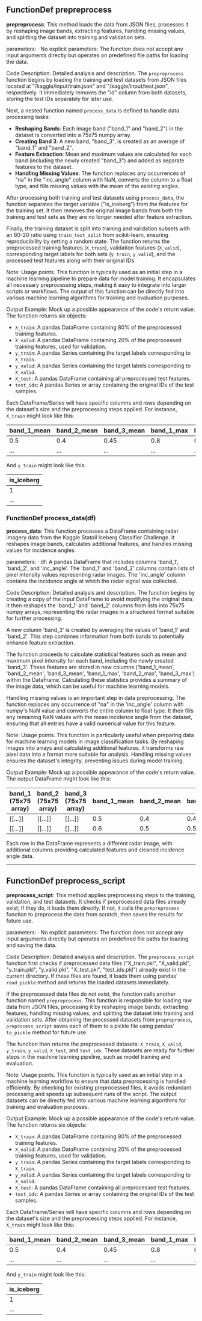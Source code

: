 ## FunctionDef prepreprocess
**prepreprocess**: This method loads the data from JSON files, processes it by reshaping image bands, extracting features, handling missing values, and splitting the dataset into training and validation sets.

parameters:
· No explicit parameters: The function does not accept any input arguments directly but operates on predefined file paths for loading the data.

Code Description: Detailed analysis and description.
The `prepreprocess` function begins by loading the training and test datasets from JSON files located at "/kaggle/input/train.json" and "/kaggle/input/test.json", respectively. It immediately removes the "id" column from both datasets, storing the test IDs separately for later use.

Next, a nested function named `process_data` is defined to handle data processing tasks:
- **Reshaping Bands**: Each image band ("band_1" and "band_2") in the dataset is converted into a 75x75 numpy array.
- **Creating Band 3**: A new band, "band_3", is created as an average of "band_1" and "band_2".
- **Feature Extraction**: Mean and maximum values are calculated for each band (including the newly created "band_3") and added as separate features to the dataset.
- **Handling Missing Values**: The function replaces any occurrences of "na" in the "inc_angle" column with NaN, converts the column to a float type, and fills missing values with the mean of the existing angles.

After processing both training and test datasets using `process_data`, the function separates the target variable ("is_iceberg") from the features for the training set. It then removes the original image bands from both the training and test sets as they are no longer needed after feature extraction.

Finally, the training dataset is split into training and validation subsets with an 80-20 ratio using `train_test_split` from scikit-learn, ensuring reproducibility by setting a random state. The function returns the preprocessed training features (`X_train`), validation features (`X_valid`), corresponding target labels for both sets (`y_train`, `y_valid`), and the processed test features along with their original IDs.

Note: Usage points.
This function is typically used as an initial step in a machine learning pipeline to prepare data for model training. It encapsulates all necessary preprocessing steps, making it easy to integrate into larger scripts or workflows. The output of this function can be directly fed into various machine learning algorithms for training and evaluation purposes.

Output Example: Mock up a possible appearance of the code's return value.
The function returns six objects:
- `X_train`: A pandas DataFrame containing 80% of the preprocessed training features.
- `X_valid`: A pandas DataFrame containing 20% of the preprocessed training features, used for validation.
- `y_train`: A pandas Series containing the target labels corresponding to `X_train`.
- `y_valid`: A pandas Series containing the target labels corresponding to `X_valid`.
- `X_test`: A pandas DataFrame containing all preprocessed test features.
- `test_ids`: A pandas Series or array containing the original IDs of the test samples.

Each DataFrame/Series will have specific columns and rows depending on the dataset's size and the preprocessing steps applied. For instance, `X_train` might look like this:

| band_1_mean | band_2_mean | band_3_mean | band_1_max | band_2_max | band_3_max | inc_angle |
|-------------|-------------|-------------|------------|------------|------------|-----------|
| 0.5         | 0.4         | 0.45        | 0.8        | 0.7        | 0.75       | 20.0      |
| ...         | ...         | ...         | ...        | ...        | ...        | ...       |

And `y_train` might look like this:

| is_iceberg |
|------------|
| 1          |
| ...        |
### FunctionDef process_data(df)
**process_data**: This function processes a DataFrame containing radar imagery data from the Kaggle Statoil Iceberg Classifier Challenge. It reshapes image bands, calculates additional features, and handles missing values for incidence angles.

parameters:
· df: A pandas DataFrame that includes columns 'band_1', 'band_2', and 'inc_angle'. The 'band_1' and 'band_2' columns contain lists of pixel intensity values representing radar images. The 'inc_angle' column contains the incidence angle at which the radar signal was collected.

Code Description: Detailed analysis and description.
The function begins by creating a copy of the input DataFrame to avoid modifying the original data. It then reshapes the 'band_1' and 'band_2' columns from lists into 75x75 numpy arrays, representing the radar images in a structured format suitable for further processing.

A new column 'band_3' is created by averaging the values of 'band_1' and 'band_2'. This step combines information from both bands to potentially enhance feature extraction.

The function proceeds to calculate statistical features such as mean and maximum pixel intensity for each band, including the newly created 'band_3'. These features are stored in new columns ('band_1_mean', 'band_2_mean', 'band_3_mean', 'band_1_max', 'band_2_max', 'band_3_max') within the DataFrame. Calculating these statistics provides a summary of the image data, which can be useful for machine learning models.

Handling missing values is an important step in data preprocessing. The function replaces any occurrence of "na" in the 'inc_angle' column with numpy's NaN value and converts the entire column to float type. It then fills any remaining NaN values with the mean incidence angle from the dataset, ensuring that all entries have a valid numerical value for this feature.

Note: Usage points.
This function is particularly useful when preparing data for machine learning models in image classification tasks. By reshaping images into arrays and calculating additional features, it transforms raw pixel data into a format more suitable for analysis. Handling missing values ensures the dataset's integrity, preventing issues during model training.

Output Example: Mock up a possible appearance of the code's return value.
The output DataFrame might look like this:

| band_1 (75x75 array) | band_2 (75x75 array) | band_3 (75x75 array) | band_1_mean | band_2_mean | band_3_mean | band_1_max | band_2_max | band_3_max | inc_angle |
|----------------------|----------------------|----------------------|-------------|-------------|-------------|------------|------------|------------|-----------|
| [[...]]              | [[...]]              | [[...]]              | 0.5         | 0.4         | 0.45        | 1.2        | 1.3        | 1.25       | 37.5      |
| [[...]]              | [[...]]              | [[...]]              | 0.6         | 0.5         | 0.55        | 1.4        | 1.5        | 1.45       | 42.0      |

Each row in the DataFrame represents a different radar image, with additional columns providing calculated features and cleaned incidence angle data.
***
## FunctionDef preprocess_script
**preprocess_script**: This method applies preprocessing steps to the training, validation, and test datasets. It checks if preprocessed data files already exist; if they do, it loads them directly. If not, it calls the `prepreprocess` function to preprocess the data from scratch, then saves the results for future use.

parameters:
· No explicit parameters: The function does not accept any input arguments directly but operates on predefined file paths for loading and saving the data.

Code Description: Detailed analysis and description.
The `preprocess_script` function first checks if preprocessed data files ("X_train.pkl", "X_valid.pkl", "y_train.pkl", "y_valid.pkl", "X_test.pkl", "test_ids.pkl") already exist in the current directory. If these files are found, it loads them using pandas' `read_pickle` method and returns the loaded datasets immediately.

If the preprocessed data files do not exist, the function calls another function named `prepreprocess`. This function is responsible for loading raw data from JSON files, processing it by reshaping image bands, extracting features, handling missing values, and splitting the dataset into training and validation sets. After obtaining the processed datasets from `prepreprocess`, `preprocess_script` saves each of them to a pickle file using pandas' `to_pickle` method for future use.

The function then returns the preprocessed datasets: `X_train`, `X_valid`, `y_train`, `y_valid`, `X_test`, and `test_ids`. These datasets are ready for further steps in the machine learning pipeline, such as model training and evaluation.

Note: Usage points.
This function is typically used as an initial step in a machine learning workflow to ensure that data preprocessing is handled efficiently. By checking for existing preprocessed files, it avoids redundant processing and speeds up subsequent runs of the script. The output datasets can be directly fed into various machine learning algorithms for training and evaluation purposes.

Output Example: Mock up a possible appearance of the code's return value.
The function returns six objects:
- `X_train`: A pandas DataFrame containing 80% of the preprocessed training features.
- `X_valid`: A pandas DataFrame containing 20% of the preprocessed training features, used for validation.
- `y_train`: A pandas Series containing the target labels corresponding to `X_train`.
- `y_valid`: A pandas Series containing the target labels corresponding to `X_valid`.
- `X_test`: A pandas DataFrame containing all preprocessed test features.
- `test_ids`: A pandas Series or array containing the original IDs of the test samples.

Each DataFrame/Series will have specific columns and rows depending on the dataset's size and the preprocessing steps applied. For instance, `X_train` might look like this:

| band_1_mean | band_2_mean | band_3_mean | band_1_max | band_2_max | band_3_max | inc_angle |
|-------------|-------------|-------------|------------|------------|------------|-----------|
| 0.5         | 0.4         | 0.45        | 0.8        | 0.7        | 0.75       | 20.0      |
| ...         | ...         | ...         | ...        | ...        | ...        | ...       |

And `y_train` might look like this:

| is_iceberg |
|------------|
| 1          |
| ...        |
